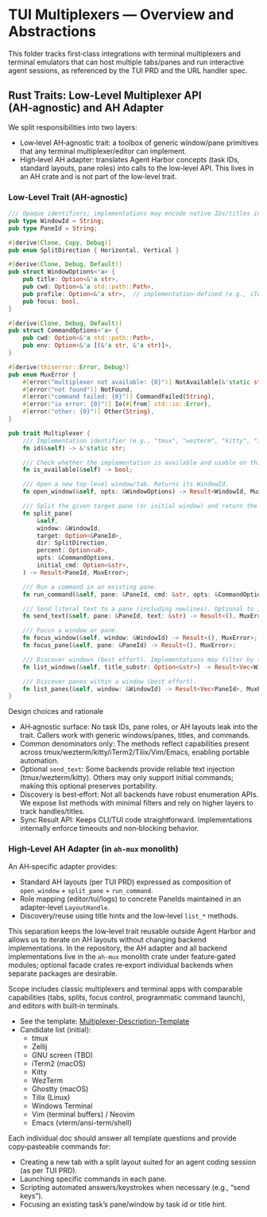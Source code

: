 # TUI Multiplexers — Overview and Abstractions

This folder tracks first‑class integrations with terminal multiplexers and terminal emulators that can host multiple tabs/panes and run interactive agent sessions, as referenced by the TUI PRD and the URL handler spec.

## Rust Traits: Low‑Level Multiplexer API (AH‑agnostic) and AH Adapter

We split responsibilities into two layers:

- Low‑level AH‑agnostic trait: a toolbox of generic window/pane primitives that any terminal multiplexer/editor can implement.
- High‑level AH adapter: translates Agent Harbor concepts (task IDs, standard layouts, pane roles) into calls to the low‑level API. This lives in an AH crate and is not part of the low‑level trait.

### Low‑Level Trait (AH‑agnostic)

```rust
/// Opaque identifiers; implementations may encode native IDs/titles internally.
pub type WindowId = String;
pub type PaneId = String;

#[derive(Clone, Copy, Debug)]
pub enum SplitDirection { Horizontal, Vertical }

#[derive(Clone, Debug, Default)]
pub struct WindowOptions<'a> {
    pub title: Option<&'a str>,
    pub cwd: Option<&'a std::path::Path>,
    pub profile: Option<&'a str>,  // implementation-defined (e.g., iTerm2 profile)
    pub focus: bool,
}

#[derive(Clone, Debug, Default)]
pub struct CommandOptions<'a> {
    pub cwd: Option<&'a std::path::Path>,
    pub env: Option<&'a [(&'a str, &'a str)]>,
}

#[derive(thiserror::Error, Debug)]
pub enum MuxError {
    #[error("multiplexer not available: {0}")] NotAvailable(&'static str),
    #[error("not found")] NotFound,
    #[error("command failed: {0}")] CommandFailed(String),
    #[error("io error: {0}")] Io(#[from] std::io::Error),
    #[error("other: {0}")] Other(String),
}

pub trait Multiplexer {
    /// Implementation identifier (e.g., "tmux", "wezterm", "kitty", "iterm2", "vim", "emacs").
    fn id(&self) -> &'static str;

    /// Check whether the implementation is available and usable on this system.
    fn is_available(&self) -> bool;

    /// Open a new top‑level window/tab. Returns its WindowId.
    fn open_window(&self, opts: &WindowOptions) -> Result<WindowId, MuxError>;

    /// Split the given target pane (or initial window) and return the new PaneId.
    fn split_pane(
        &self,
        window: &WindowId,
        target: Option<&PaneId>,
        dir: SplitDirection,
        percent: Option<u8>,
        opts: &CommandOptions,
        initial_cmd: Option<&str>,
    ) -> Result<PaneId, MuxError>;

    /// Run a command in an existing pane.
    fn run_command(&self, pane: &PaneId, cmd: &str, opts: &CommandOptions) -> Result<(), MuxError>;

    /// Send literal text to a pane (including newlines). Optional to implement; may return NotAvailable.
    fn send_text(&self, pane: &PaneId, text: &str) -> Result<(), MuxError> { let _ = (pane, text); Err(MuxError::NotAvailable(self.id())) }

    /// Focus a window or pane.
    fn focus_window(&self, window: &WindowId) -> Result<(), MuxError>;
    fn focus_pane(&self, pane: &PaneId) -> Result<(), MuxError>;

    /// Discover windows (best effort). Implementations may filter by title substring.
    fn list_windows(&self, title_substr: Option<&str>) -> Result<Vec<WindowId>, MuxError>;

    /// Discover panes within a window (best effort).
    fn list_panes(&self, window: &WindowId) -> Result<Vec<PaneId>, MuxError>;
}
```

Design choices and rationale

- AH‑agnostic surface: No task IDs, pane roles, or AH layouts leak into the trait. Callers work with generic windows/panes, titles, and commands.
- Common denominators only: The methods reflect capabilities present across tmux/wezterm/kitty/iTerm2/Tilix/Vim/Emacs, enabling portable automation.
- Optional `send_text`: Some backends provide reliable text injection (tmux/wezterm/kitty). Others may only support initial commands; making this optional preserves portability.
- Discovery is best‑effort: Not all backends have robust enumeration APIs. We expose list methods with minimal filters and rely on higher layers to track handles/titles.
- Sync Result API: Keeps CLI/TUI code straightforward. Implementations internally enforce timeouts and non‑blocking behavior.

### High‑Level AH Adapter (in `ah-mux` monolith)

An AH‑specific adapter provides:

- Standard AH layouts (per TUI PRD) expressed as composition of `open_window` + `split_pane` + `run_command`.
- Role mapping (editor/tui/logs) to concrete PaneIds maintained in an adapter‑level `LayoutHandle`.
- Discovery/reuse using title hints and the low‑level `list_*` methods.

This separation keeps the low‑level trait reusable outside Agent Harbor and allows us to iterate on AH layouts without changing backend implementations. In the repository, the AH adapter and all backend implementations live in the `ah-mux` monolith crate under feature‑gated modules; optional facade crates re‑export individual backends when separate packages are desirable.

Scope includes classic multiplexers and terminal apps with comparable capabilities (tabs, splits, focus control, programmatic command launch), and editors with built‑in terminals.

- See the template: [Multiplexer-Description-Template](Multiplexer-Description-Template.md)
- Candidate list (initial):
  - tmux
  - Zellij
  - GNU screen (TBD)
  - iTerm2 (macOS)
  - Kitty
  - WezTerm
  - Ghostty (macOS)
  - Tilix (Linux)
  - Windows Terminal
  - Vim (terminal buffers) / Neovim
  - Emacs (vterm/ansi-term/shell)

Each individual doc should answer all template questions and provide copy‑pasteable commands for:

- Creating a new tab with a split layout suited for an agent coding session (as per TUI PRD).
- Launching specific commands in each pane.
- Scripting automated answers/keystrokes when necessary (e.g., “send keys”).
- Focusing an existing task’s pane/window by task id or title hint.
